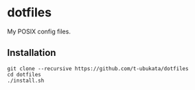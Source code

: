 # dotfiles

My POSIX config files.

## Installation
```
git clone --recursive https://github.com/t-ubukata/dotfiles
cd dotfiles
./install.sh
```
